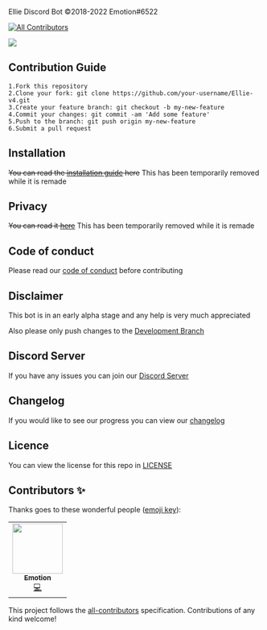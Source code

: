 Ellie Discord Bot ©2018-2022 Emotion#6522
<!-- ALL-CONTRIBUTORS-BADGE:START - Do not remove or modify this section -->
[![All Contributors](https://img.shields.io/badge/all_contributors-1-orange.svg?style=flat-square)](#contributors-)
<!-- ALL-CONTRIBUTORS-BADGE:END -->

![](https://cdn.discordapp.com/attachments/765441543100170271/914327948667011132/Ellie_Concept_2_transparent_ver.png?size=2048)

## Contribution Guide

```
1.Fork this repository
2.Clone your fork: git clone https://github.com/your-username/Ellie-v4.git
3.Create your feature branch: git checkout -b my-new-feature
4.Commit your changes: git commit -am 'Add some feature'
5.Push to the branch: git push origin my-new-feature
6.Submit a pull request
```

## Installation

~~You can read the [installation guide](https://docs.emotionchild.com/v4/installation/) here~~
This has been temporarily removed while it is remade

## Privacy

~~You can read it [here](https://docs.emotionchild.com/v4/privacy_policy/)~~
This has been temporarily removed while it is remade

## Code of conduct

Please read our [code of conduct](CODE_OF_CONDUCT.md) before contributing

## Disclaimer

This bot is in an early alpha stage and any help is very much appreciated

Also please only push changes to the [Development Branch](https://github.com/EllieBotDevs/Ellie-v4/tree/development)

## Discord Server

If you have any issues you can join our [Discord Server](https://discord.gg/SVQVzJq)

## Changelog

If you would like to see our progress you can view our [changelog](CHANGELOG.md)

## Licence

You can view the license for this repo in [LICENSE](LICENSE)

## Contributors ✨

Thanks goes to these wonderful people ([emoji key](https://allcontributors.org/docs/en/emoji-key)):

<!-- ALL-CONTRIBUTORS-LIST:START - Do not remove or modify this section -->
<!-- prettier-ignore-start -->
<!-- markdownlint-disable -->
<table>
  <tr>
    <td align="center"><a href="https://www.emotionchild.com"><img src="https://avatars.githubusercontent.com/u/36905598?v=4?s=100" width="100px;" alt=""/><br /><sub><b>Emotion</b></sub></a><br /><a href="https://github.com/EllieBotDevs/Ellie-v4/commits?author=EmotionChild" title="Code">💻</a></td>
  </tr>
</table>

<!-- markdownlint-restore -->
<!-- prettier-ignore-end -->

<!-- ALL-CONTRIBUTORS-LIST:END -->

This project follows the [all-contributors](https://github.com/all-contributors/all-contributors) specification. Contributions of any kind welcome!
